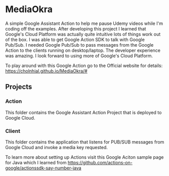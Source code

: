 # MediaOkra
A simple Google Assistant Action to help me pause Udemy videos while I'm coding off the examples.
After developing this project I learned that Google's Cloud Platform was actually quite intuitive lots of things work out of the box.
I was able to get Google Action SDK to talk with Google Pub/Sub. I needed Google Pub/Sub to pass messages from the Google Action to the clients running on desktop/laptop.
The developer experience was amazing. I look forward to using more of Google's Cloud Platform.

To play around with this Google Action go to the Official website for details: https://cholnhial.github.io/MediaOkra/#


## Projects

### Action
This folder contains the Google Assistant Action Project that is deployed to Google Cloud. 

### Client
This folder contains the application that listens for PUB/SUB messages from Google Cloud and invoke a media key requested. 


To learn more about setting up Actions visit this Google Aciton sample page for Java which I learned from https://github.com/actions-on-google/actionssdk-say-number-java
